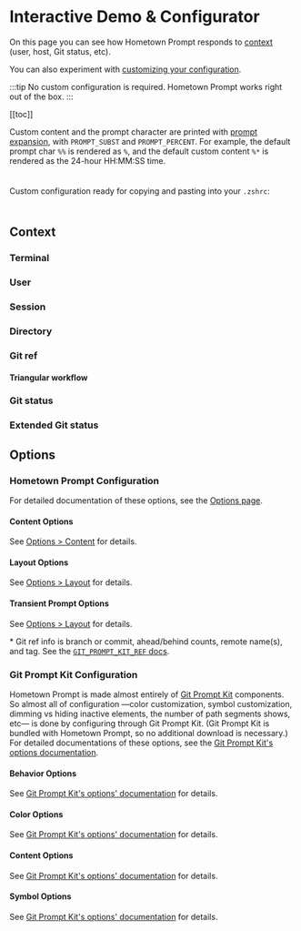 # Interactive Demo & Configurator

On this page you can see how Hometown Prompt responds to [context](#context) (user, host, Git status, etc).

You can also experiment with [customizing your configuration](#configuration).

:::tip
No custom configuration is required. Hometown Prompt works right out of the box.
:::

[[toc]]

<!-- DUPE demo.md, options.md -->

Custom content and the prompt character are printed with [prompt expansion](https://zsh.sourceforge.io/Doc/Release/Prompt-Expansion.html), with `PROMPT_SUBST` and `PROMPT_PERCENT`. For example, the default prompt char `%%` is rendered as `%`, and the default custom content `%*` is rendered as the 24-hour HH:MM:SS time.

<div style="
  background-color: var(--c-bg);
  box-shadow: 0 0 1rem 1rem var(--c-bg);
  padding: 0.5rem 0;
  position: sticky;
  top: var(--navbar-height);
  z-index: 10;
">
  <PromptComponent/>

Custom configuration ready for copying and pasting into your `.zshrc`:

<ConfigComponent/>

<ResetOptionsComponent/>
</div>

## Context

### Terminal

<ContextConfigurationComponent group="Terminal"/>

### User

<ContextConfigurationComponent group="User"/>

### Session

<ContextConfigurationComponent group="Session"/>

### Directory

<ContextConfigurationComponent group="Directory"/>

### Git ref

<ContextConfigurationComponent group="Git ref"/>

#### Triangular workflow

<ContextConfigurationComponent group="Git push ref"/>

### Git status

<ContextConfigurationComponent group="Git status"/>

### Extended Git status

<ContextConfigurationComponent group="Extended Git status"/>

<div id="configuration"></div>

## Options

### Hometown Prompt Configuration

For detailed documentation of these options, see the [Options page](./options.md).

#### Content Options

See [Options > Content](./options.md#content) for details.

<OptionsConfigurationComponent group="hometown prompt content"/>

#### Layout Options

See [Options > Layout](./options.md#layout) for details.

<OptionsConfigurationComponent group="hometown prompt layout"/>

#### Transient Prompt Options

See [Options > Layout](./options.md#transient-prompt) for details.

<OptionsConfigurationComponent group="hometown prompt transient prompt"/>

\* Git ref info is branch or commit, ahead/behind counts, remote name(s), and tag. See the [`GIT_PROMPT_KIT_REF` docs](https://git-prompt-kit.olets.dev/components.html).

### Git Prompt Kit Configuration

Hometown Prompt is made almost entirely of [Git Prompt Kit](https://git-prompt-kit.olets.dev) components. So almost all of configuration —color customization, symbol customization, dimming vs hiding inactive elements, the number of path segments shows, etc— is done by configuring through Git Prompt Kit. (Git Prompt Kit is bundled with Hometown Prompt, so no additional download is necessary.) For detailed documentations of these options, see the [Git Prompt Kit's options documentation](https://git-prompt-kit.olets.dev/options.html).

#### Behavior Options

See [Git Prompt Kit's options' documentation](https://git-prompt-kit.olets.dev/options.html) for details.

<OptionsConfigurationComponent group="behavior"/>

#### Color Options

See [Git Prompt Kit's options' documentation](https://git-prompt-kit.olets.dev/options.html) for details.

<OptionsConfigurationComponent group="color"/>

#### Content Options

See [Git Prompt Kit's options' documentation](https://git-prompt-kit.olets.dev/options.html) for details.

<OptionsConfigurationComponent group="content"/>

#### Symbol Options

See [Git Prompt Kit's options' documentation](https://git-prompt-kit.olets.dev/options.html) for details.

<OptionsConfigurationComponent group="symbol"/>
